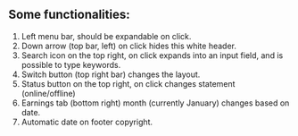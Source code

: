 ## Some functionalities:

1. Left menu bar, should be expandable on click.
2. Down arrow (top bar, left) on click hides this white header.
3. Search icon on the top right, on click expands into an input field, and is possible to type keywords.
4. Switch button (top right bar) changes the layout.
5. Status button on the top right, on click changes statement (online/offline)
6. Earnings tab (bottom right) month (currently January) changes based on date.
7. Automatic date on footer copyright.
